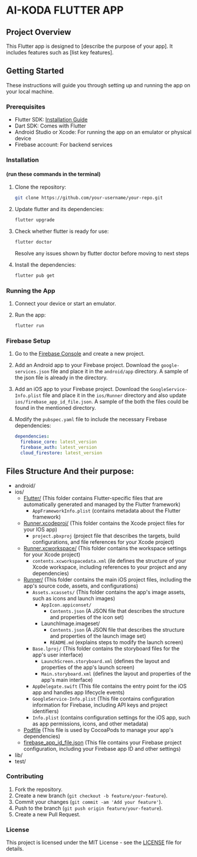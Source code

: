 # AI-KODA FLUTTER APP

## Project Overview

This Flutter app is designed to [describe the purpose of your app]. It includes features such as [list key features].

## Getting Started

These instructions will guide you through setting up and running the app on your local machine.

### Prerequisites

- Flutter SDK: [Installation Guide](https://flutter.dev/docs/get-started/install)
- Dart SDK: Comes with Flutter
- Android Studio or Xcode: For running the app on an emulator or physical device
- Firebase account: For backend services

### Installation 
#### (run these commands in the terminal)

1. Clone the repository:
    ```bash
    git clone https://github.com/your-username/your-repo.git
    ```

2. Update flutter and its dependencies: 
    ```bash
    flutter upgrade
    ```
 
3. Check whether flutter is ready for use: 
    ```bash
    flutter doctor
    ```
    Resolve any issues shown by flutter doctor before moving to next steps


4. Install the dependencies:
    ```bash
    flutter pub get
    ```

### Running the App

1. Connect your device or start an emulator.

2. Run the app:
    ```bash
    flutter run
    ```

### Firebase Setup

1. Go to the [Firebase Console](https://console.firebase.google.com/) and create a new project.

2. Add an Android app to your Firebase project. Download the `google-services.json` file and place it in the `android/app` directory. A sample of the json file is already in the directory.

3. Add an iOS app to your Firebase project. Download the `GoogleService-Info.plist` file and place it in the `ios/Runner` directory and also update `ios/firebase_app_id_file.json`. A sample of the both the files could be found in the mentioned directory.

4. Modify the `pubspec.yaml` file to include the necessary Firebase dependencies:
    ```yaml
    dependencies:
      firebase_core: latest_version
      firebase_auth: latest_version
      cloud_firestore: latest_version
    ```

## Files Structure And their purpose:
+ android/
+ ios/
    + [Flutter/](https://github.com/Manya-15/AI-KODA/tree/main/ios/Flutter) (This folder contains Flutter-specific files that are automatically generated and managed by the Flutter framework)
        + `AppFrameworkInfo.plist` (contains metadata about the Flutter framework)
    + [Runner.xcodeproj/](https://github.com/Manya-15/AI-KODA/tree/main/ios/Runner.xcodeproj) (This folder contains the Xcode project files for your IOS app)
        + `project.pbxproj` (project file that describes the targets, build configurations, and file references for your Xcode project)
    +  [Runner.xcworkspace/](https://github.com/Manya-15/AI-KODA/tree/main/ios/Runner.xcworkspace) (This folder contains the workspace settings for your Xcode project)
        + `contents.xcworkspacedata.xml` (ile defines the structure of your Xcode workspace, including references to your project and any dependencies)
    + [Runner/](https://github.com/Manya-15/AI-KODA/tree/main/ios/Runner) (This folder contains the main iOS project files, including the app's source code, assets, and configurations)
        + `Assets.xcassets/` (This folder contains the app's image assets, such as icons and launch images)
            + `AppIcon.appiconset/`
                +  `Contents.json` (A JSON file that describes the structure and properties of the icon set)
            + LaunchImage.imageset/
                +  `Contents.json` (A JSON file that describes the structure and properties of the launch image set)
                + `README.md` (explains steps to modify the launch screen)
        + `Base.lproj/` (This folder contains the storyboard files for the app's user interface)
            + `LaunchScreen.storyboard.xml` (defines the layout and properties of the app's launch screen)
            + `Main.storyboard.xml` (defines the layout and properties of the app's main interface)
        + `AppDelegate.swift` (This file contains the entry point for the iOS app and handles app lifecycle events)
        + `GoogleService-Info.plist` (This file contains configuration information for Firebase, including API keys and project identifiers)
        + `Info.plist` (contains configuration settings for the iOS app, such as app permissions, icons, and other metadata)
    + [Podfile](https://github.com/Manya-15/AI-KODA/tree/main/ios/Podfile) (This file is used by CocoaPods to manage your app's dependencies)
    + [firebase_app_id_file.json](https://github.com/Manya-15/AI-KODA/tree/main/ios/firebase_app_id_file.json) (This file contains your Firebase project configuration, including your Firebase app ID and other settings)
+ lib/
+ test/




### Contributing

1. Fork the repository.
2. Create a new branch (`git checkout -b feature/your-feature`).
3. Commit your changes (`git commit -am 'Add your feature'`).
4. Push to the branch (`git push origin feature/your-feature`).
5. Create a new Pull Request.

### License

This project is licensed under the MIT License - see the [LICENSE](LICENSE) file for details.
